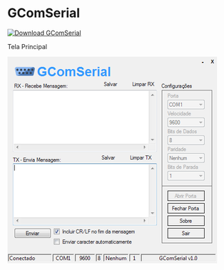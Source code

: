 # GComSerial

[![Download GComSerial](https://a.fsdn.com/con/app/sf-download-button)](https://sourceforge.net/projects/gcomserial/files/latest/download)

Tela Principal

![](https://github.com/GLuisF/GComSerial/blob/master/Imagens/Print.png?raw=true)
